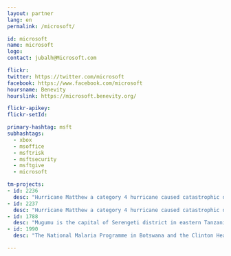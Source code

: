 ```yaml
---
layout: partner
lang: en
permalink: /microsoft/

id: microsoft
name: microsoft
logo:
contact: jubalh@Microsoft.com

flickr:
twitter: https://twitter.com/microsoft
facebook: https://www.facebook.com/microsoft
hoursname: Benevity
hourslink: https://microsoft.benevity.org/

flickr-apikey:
flickr-setId:

primary-hashtag: msft
subhashtags:
  - xbox
  - msoffice
  - msftrisk
  - msftsecurity
  - msftgive
  - microsoft

tm-projects:
- id: 2236
  desc: "Hurricane Matthew a category 4 hurricane caused catastrophic damage to western Haiti. Over 2 feet of rain fell, causing flooding, damaging homes and washing away infrastructure. According to reports over 15,000 people have been displaced including destroying almost 4,000 homes. Bridges and roads have been affected including critical links for relief efforts. The government has estimated at least 350,000 people need some kind of assistance after the disaster."
- id: 2237
  desc: "Hurricane Matthew a category 4 hurricane caused catastrophic damage to western Haiti. Over 2 feet of rain fell, causing flooding, damaging homes and washing away infrastructure. According to reports over 15,000 people have been displaced including destroying almost 4,000 homes. Bridges and roads have been affected including critical links for relief efforts. The government has estimated at least 350,000 people need some kind of assistance after the disaster."
- id: 1788
  desc: "Mugumu is the capital of Serengeti district in eastern Tanzania and the surrounding villages have a very high incidence of Female Genital Mutilation, early marriage and Gender Based Violence. NGOs on the ground need better road and residential area data to facilitate their outreach work. We need to complete this map by mid November so we can print out paper maps ready for the next FGM cutting season in December."
- id: 1990
  desc: "The National Malaria Programme in Botswana and the Clinton Health Access Initiative are working with the Missing Maps team to comprehensively build a footprint map to aid upcoming malaria control and elimination field work in 2016, as part of a final push at the total elimination of malaria. Botswana is well-positioned to be one of the first countries in southern Africa to eliminate malaria in the next few years. In 2015, Botswana reported 276 cases of malaria countrywide, a number that reduced from a staggering 8,056 in 2000 thanks to the scale-up of effective interventions and surveillance in the communities."

---
```

